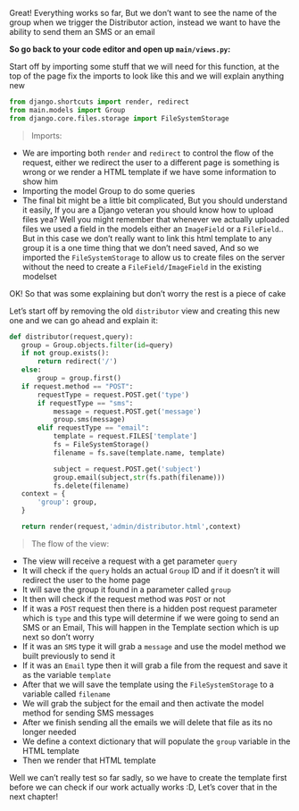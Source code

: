 Great! Everything works so far, But we don’t want to see the name of the group when we trigger the Distributor action, instead we want to have the ability to send them an SMS or an email

**So go back to your code editor and open up `main/views.py`:**

Start off by importing some stuff that we will need for this function, at the top of the page fix the imports to look like this and we will explain anything new

```python
from django.shortcuts import render, redirect
from main.models import Group
from django.core.files.storage import FileSystemStorage
```

> Imports:

- We are importing both `render` and `redirect` to control the flow of the request, either we redirect the user to a different page is something is wrong or we render a HTML template if we have some information to show him
- Importing the model Group to do some queries
- The final bit might be a little bit complicated, But you should understand it easily, If you are a Django veteran you should know how to upload files yea? Well you might remember that whenever we actually uploaded files we used a field in the models either an `ImageField` or a `FileField`.. But in this case we don’t really want to link this html template to any group it is a one time thing that we don’t need saved, And so we imported the `FileSystemStorage` to allow us to create files on the server without the need to create a `FileField/ImageField` in the existing modelset

OK! So that was some explaining but don’t worry the rest is a piece of cake

Let’s start off by removing the old `distributor` view and creating this new one and we can go ahead and explain it:

```python
def distributor(request,query):
   group = Group.objects.filter(id=query)
   if not group.exists():
       return redirect('/')
   else:
       group = group.first()
   if request.method == "POST":
       requestType = request.POST.get('type')
       if requestType == "sms":
           message = request.POST.get('message')
           group.sms(message)
       elif requestType == "email":
           template = request.FILES['template']
           fs = FileSystemStorage()
           filename = fs.save(template.name, template)

           subject = request.POST.get('subject')
           group.email(subject,str(fs.path(filename)))
           fs.delete(filename)
   context = {
       'group': group,
   }

   return render(request,'admin/distributor.html',context)
```

> The flow of the view:

- The view will receive a request with a get parameter `query`
- It will check if the `query` holds an actual `Group` ID and if it doesn’t it will redirect the user to the home page
- It will save the group it found in a parameter called `group`
- It then will check if the request method was `POST` or not
- If it was a `POST` request then there is a hidden post request parameter which is `type` and this type will determine if we were going to send an SMS or an Email, This will happen in the Template section which is up next so don’t worry
- If it was an `SMS` type it will grab a `message` and use the model method we built previously to send it
- If it was an `Email` type then it will grab a file from the request and save it as the variable `template`
- After that we will save the template using the `FileSystemStorage` to a variable called `filename`
- We will grab the subject for the email and then activate the model method for sending SMS messages
- After we finish sending all the emails we will delete that file as its no longer needed
- We define a context dictionary that will populate the `group` variable in the HTML template
- Then we render that HTML template

Well we can’t really test so far sadly, so we have to create the template first before we can check if our work actually works :D, Let’s cover that in the next chapter!
